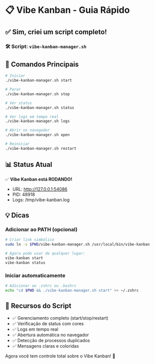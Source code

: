 # 📋 Vibe Kanban - Guia Rápido

## ✅ Sim, criei um script completo!

### 🛠️ Script: `vibe-kanban-manager.sh`

## 🚀 Comandos Principais

```bash
# Iniciar
./vibe-kanban-manager.sh start

# Parar
./vibe-kanban-manager.sh stop

# Ver status
./vibe-kanban-manager.sh status

# Ver logs em tempo real
./vibe-kanban-manager.sh logs

# Abrir no navegador
./vibe-kanban-manager.sh open

# Reiniciar
./vibe-kanban-manager.sh restart
```

## 📊 Status Atual

✅ **Vibe Kanban está RODANDO!**
- URL: http://127.0.0.1:54086
- PID: 48918
- Logs: /tmp/vibe-kanban.log

## 💡 Dicas

### Adicionar ao PATH (opcional)
```bash
# Criar link simbólico
sudo ln -s $PWD/vibe-kanban-manager.sh /usr/local/bin/vibe-kanban

# Agora pode usar de qualquer lugar:
vibe-kanban start
vibe-kanban status
```

### Iniciar automaticamente
```bash
# Adicionar ao .zshrc ou .bashrc
echo "cd $PWD && ./vibe-kanban-manager.sh start" >> ~/.zshrc
```

## 🎯 Recursos do Script

- ✅ Gerenciamento completo (start/stop/restart)
- ✅ Verificação de status com cores
- ✅ Logs em tempo real
- ✅ Abertura automática no navegador
- ✅ Detecção de processos duplicados
- ✅ Mensagens claras e coloridas

Agora você tem controle total sobre o Vibe Kanban! 🎉